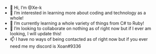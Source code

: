 - 👋 Hi, I’m @Xe-k
- 👀 I’m interested in learning more about coding and technology as a whole!
- 🌱 I’m currently learning a whole variety of things from C# to Ruby!
- 💞️ I’m looking to collaborate on nothing as of right now but if I ever am looking, I will update this!
- 📫 I have no ways of being contacted as of right now but if you ever need me my discord is Xoan#9336

<!---
Xe-k/Xe-k is a ✨ special ✨ repository because its `README.md` (this file) appears on your GitHub profile.
You can click the Preview link to take a look at your changes.
--->
